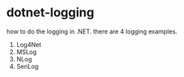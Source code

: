 # dotnet-logging
how to do the logging in .NET.
there are 4 logging examples.
1. Log4Net
2. MSLog
3. NLog
4. SeriLog
